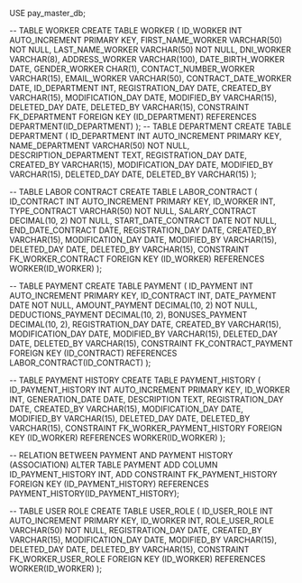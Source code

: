 USE pay_master_db;

-- TABLE WORKER
CREATE TABLE WORKER (
ID_WORKER INT AUTO_INCREMENT PRIMARY KEY,
FIRST_NAME_WORKER VARCHAR(50) NOT NULL,
LAST_NAME_WORKER VARCHAR(50) NOT NULL,
DNI_WORKER VARCHAR(8),
ADDRESS_WORKER VARCHAR(100),
DATE_BIRTH_WORKER DATE,
GENDER_WORKER CHAR(1),
CONTACT_NUMBER_WORKER VARCHAR(15),
EMAIL_WORKER VARCHAR(50),
CONTRACT_DATE_WORKER DATE,
ID_DEPARTMENT INT,
REGISTRATION_DAY DATE,
CREATED_BY VARCHAR(15),
MODIFICATION_DAY DATE,
MODIFIED_BY VARCHAR(15),
DELETED_DAY DATE,
DELETED_BY VARCHAR(15),
CONSTRAINT FK_DEPARTMENT
FOREIGN KEY (ID_DEPARTMENT)
REFERENCES DEPARTMENT(ID_DEPARTMENT)
);
-- TABLE DEPARTMENT
CREATE TABLE DEPARTMENT (
ID_DEPARTMENT INT AUTO_INCREMENT PRIMARY KEY,
NAME_DEPARTMENT VARCHAR(50) NOT NULL,
DESCRIPTION_DEPARTMENT TEXT,
REGISTRATION_DAY DATE,
CREATED_BY VARCHAR(15),
MODIFICATION_DAY DATE,
MODIFIED_BY VARCHAR(15),
DELETED_DAY DATE,
DELETED_BY VARCHAR(15)
);

-- TABLE LABOR CONTRACT
CREATE TABLE LABOR_CONTRACT (
ID_CONTRACT INT AUTO_INCREMENT PRIMARY KEY,
ID_WORKER INT,
TYPE_CONTRACT VARCHAR(50) NOT NULL,
SALARY_CONTRACT DECIMAL(10, 2) NOT NULL,
START_DATE_CONTRACT DATE NOT NULL,
END_DATE_CONTRACT DATE,
REGISTRATION_DAY DATE,
CREATED_BY VARCHAR(15),
MODIFICATION_DAY DATE,
MODIFIED_BY VARCHAR(15),
DELETED_DAY DATE,
DELETED_BY VARCHAR(15),
CONSTRAINT FK_WORKER_CONTRACT
FOREIGN KEY (ID_WORKER)
REFERENCES WORKER(ID_WORKER)
);

-- TABLE PAYMENT
CREATE TABLE PAYMENT (
ID_PAYMENT INT AUTO_INCREMENT PRIMARY KEY,
ID_CONTRACT INT,
DATE_PAYMENT DATE NOT NULL,
AMOUNT_PAYMENT DECIMAL(10, 2) NOT NULL,
DEDUCTIONS_PAYMENT DECIMAL(10, 2),
BONUSES_PAYMENT DECIMAL(10, 2),
REGISTRATION_DAY DATE,
CREATED_BY VARCHAR(15),
MODIFICATION_DAY DATE,
MODIFIED_BY VARCHAR(15),
DELETED_DAY DATE,
DELETED_BY VARCHAR(15),
CONSTRAINT FK_CONTRACT_PAYMENT
FOREIGN KEY (ID_CONTRACT)
REFERENCES LABOR_CONTRACT(ID_CONTRACT)
);

-- TABLE PAYMENT HISTORY
CREATE TABLE PAYMENT_HISTORY (
ID_PAYMENT_HISTORY INT AUTO_INCREMENT PRIMARY KEY,
ID_WORKER INT,
GENERATION_DATE DATE,
DESCRIPTION TEXT,
REGISTRATION_DAY DATE,
CREATED_BY VARCHAR(15),
MODIFICATION_DAY DATE,
MODIFIED_BY VARCHAR(15),
DELETED_DAY DATE,
DELETED_BY VARCHAR(15),
CONSTRAINT FK_WORKER_PAYMENT_HISTORY
FOREIGN KEY (ID_WORKER)
REFERENCES WORKER(ID_WORKER)
);

-- RELATION BETWEEN PAYMENT AND PAYMENT HISTORY (ASSOCIATION)
ALTER TABLE PAYMENT
ADD COLUMN ID_PAYMENT_HISTORY INT,
ADD CONSTRAINT FK_PAYMENT_HISTORY
FOREIGN KEY (ID_PAYMENT_HISTORY)
REFERENCES PAYMENT_HISTORY(ID_PAYMENT_HISTORY);

-- TABLE USER ROLE
CREATE TABLE USER_ROLE (
ID_USER_ROLE INT AUTO_INCREMENT PRIMARY KEY,
ID_WORKER INT,
ROLE_USER_ROLE VARCHAR(50) NOT NULL,
REGISTRATION_DAY DATE,
CREATED_BY VARCHAR(15),
MODIFICATION_DAY DATE,
MODIFIED_BY VARCHAR(15),
DELETED_DAY DATE,
DELETED_BY VARCHAR(15),
CONSTRAINT FK_WORKER_USER_ROLE
FOREIGN KEY (ID_WORKER)
REFERENCES WORKER(ID_WORKER)
);
